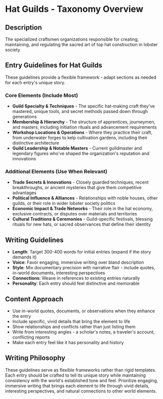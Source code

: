 # Hat Guilds - Taxonomy Overview

## Description
The specialized craftsmen organizations responsible for creating, maintaining, and regulating the sacred art of top hat construction in lobster society

## Entry Guidelines for Hat Guilds
These guidelines provide a flexible framework - adapt sections as needed for each entry's unique story.

### Core Elements (Include Most)
- **Guild Specialty & Techniques** - The specific hat-making craft they've mastered, unique tools, and secret methods passed down through generations
- **Membership & Hierarchy** - The structure of apprentices, journeymen, and masters, including initiation rituals and advancement requirements
- **Workshop Locations & Operations** - Where they practice their craft, from underwater forges to kelp cultivation gardens, including their distinctive architecture
- **Guild Leadership & Notable Masters** - Current guildmaster and legendary figures who've shaped the organization's reputation and innovations

### Additional Elements (Use When Relevant)
- **Trade Secrets & Innovations** - Closely guarded techniques, recent breakthroughs, or ancient mysteries that give them competitive advantages
- **Political Influence & Alliances** - Relationships with noble houses, other guilds, or their role in wider lobster society politics
- **Economic Impact & Trade Networks** - Their role in the hat economy, exclusive contracts, or disputes over materials and territories
- **Cultural Traditions & Ceremonies** - Guild-specific festivals, blessing rituals for new hats, or sacred observances that define their identity

## Writing Guidelines
- **Length**: Target 300-400 words for initial entries (expand if the story demands it)
- **Voice**: Favor engaging, immersive writing over bland description
- **Style**: Mix documentary precision with narrative flair - include quotes, in-world documents, interesting perspectives
- **Connections**: Weave in references to existing entries naturally
- **Personality**: Each entry should feel distinctive and memorable

## Content Approach
- Use in-world quotes, documents, or observations when they enhance the entry
- Include specific, vivid details that bring the element to life
- Show relationships and conflicts rather than just listing them
- Write from interesting angles - a scholar's notes, a traveler's account, conflicting reports
- Make each entry feel like it has personality and history

## Writing Philosophy
These guidelines serve as flexible frameworks rather than rigid templates. Each entry should be crafted to tell its unique story while maintaining consistency with the world's established tone and feel. Prioritize engaging, immersive writing that brings each element to life through vivid details, interesting perspectives, and natural connections to other world elements.
